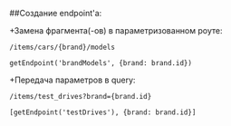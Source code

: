 ##Создание endpoint'а:

+Замена фрагмента(-ов) в параметризованном роуте:
```
/items/cars/{brand}/models

getEndpoint('brandModels', {brand: brand.id})
```
+Передача параметров в query:
```
/items/test_drives?brand={brand.id}

[getEndpoint('testDrives'), {brand: brand.id}]
```
